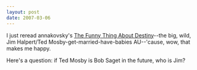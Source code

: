 ```yaml
---
layout: post
date: 2007-03-06
---
```


I just reread annakovsky's [The Funny Thing About Destiny](http://archiveofourown.org/works/18544)--the big, wild, Jim Halpert/Ted Mosby-get-married-have-babies AU--'cause, wow, that makes me happy.

Here's a question: if Ted Mosby is Bob Saget in the future, who is Jim?
